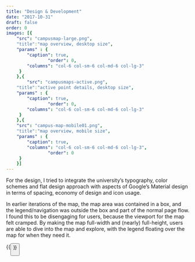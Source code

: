 ```yaml
---
title: "Design & Development"
date: "2017-10-31"
draft: false
order: 0
images: [{
    "src": "campusmap-large.png",
    "title":"map overview, desktop size",
    "params" : {
        "caption": true,
                "order": 0,
        "columns": "col-6 col-sm-6 col-md-6 col-lg-3"
     }
    },{
        "src": "campusmaps-active.png",
    "title":"active point details, desktop size",
    "params" : {
        "caption": true,
                "order": 0,
        "columns": "col-6 col-sm-6 col-md-6 col-lg-3"
     }
    },{
    "src": "campus-map-mobile01.png",
    "title":"map overview, mobile size",
    "params" : {
        "caption": true,
        "columns": "col-6 col-sm-6 col-md-6 col-lg-3",
                "order": 0
     }
    }]
---
```

For the design, I tried to integrate the university’s typography, color schemes and flat design approach with aspects of Google’s Material design in terms of spacing, economy of design and icon usage. 

In earlier iterations of the map, the map area was contained in a box, and the legend/navigation was outside the box and part of the normal page flow. I found this to be disengaging for users, because the viewport for the map felt cramped. By making the map full-width and (nearly) full-height, users are able to dive into the map and explore, with the legend floating over the map for when they need it.

{{<button title="live version" link="https://dixie.edu/campus-maps" class="btn-secondary" >}}
